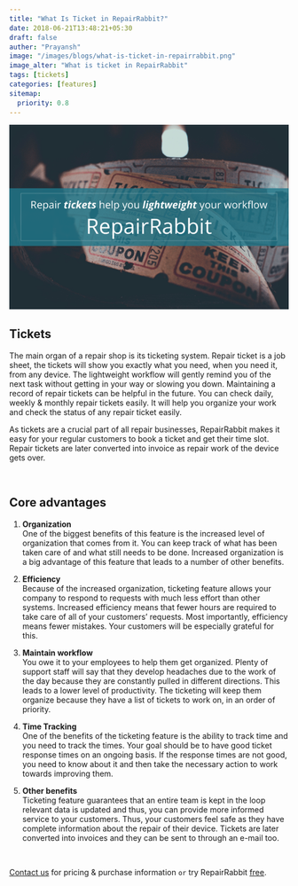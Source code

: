 ```yaml
---
title: "What Is Ticket in RepairRabbit?"
date: 2018-06-21T13:48:21+05:30
draft: false
auther: "Prayansh"
image: "/images/blogs/what-is-ticket-in-repairrabbit.png"
image_alter: "What is ticket in RepairRabbit"
tags: [tickets]
categories: [features]
sitemap:
  priority: 0.8
---
```


<img src="/images/blogs/what-is-ticket-in-repairrabbit.png" alt="What is ticket in RepairRabbit"/>

<br>

## Tickets     
The main organ of a repair shop is its ticketing system. Repair ticket is a job sheet, the tickets will show you exactly what you need, when you need it, from any device. The lightweight workflow will gently remind you of the next task without getting in your way or slowing you down. Maintaining a record of repair tickets can be helpful in the future. You can check daily, weekly & monthly repair tickets easily. It will help you organize your work and check the status of any repair ticket easily. 

As tickets are a crucial part of all repair businesses, RepairRabbit makes it easy for your regular customers to book a ticket and get their time slot. Repair tickets are later converted into invoice as repair work of the device gets over.

<br>

## Core advantages

1. **Organization**      
One of the biggest benefits of this feature is the increased level of organization that comes from it. You can keep track of what has been taken care of and what still needs to be done. Increased organization is a big advantage of this feature that leads to a number of other benefits.

2. **Efficiency**  
Because of the increased organization, ticketing feature allows your company to respond to requests with much less effort than other systems. Increased efficiency means that fewer hours are required to take care of all of your customers’ requests. Most importantly, efficiency means fewer mistakes. Your customers will be especially grateful for this.

3. **Maintain workflow**    
You owe it to your employees to help them get organized. Plenty of support staff will say that they develop headaches due to the work of the day because they are constantly pulled in different directions. This leads to a lower level of productivity. The ticketing will keep them organize because they have a list of tickets to work on, in an order of priority. 

4. **Time Tracking**    
One of the benefits of the ticketing feature is the ability to track time and you need to track the times. Your goal should be to have good ticket response times on an ongoing basis. If the response times are not good, you need to know about it and then take the necessary action to work towards improving them. 
 
 

5. **Other benefits**     
Ticketing feature guarantees that an entire team is kept in the loop relevant data is updated and thus, you can provide more informed service to your customers. Thus, your customers feel safe as they have complete information about the repair of their device. Tickets are later converted into invoices and they can be sent to through an e-mail too.

<br>


<a href="mailto:sales@repairrabbit.co?subject=Query of RepairRabbit" target="_blank">Contact us</a> for pricing & purchase information `or` try RepairRabbit <a href="https://demo.repairrabbit.co/admin" rel="noopener" target="_blank" title="RepairRabbit Demo">free</a>.

<br>
